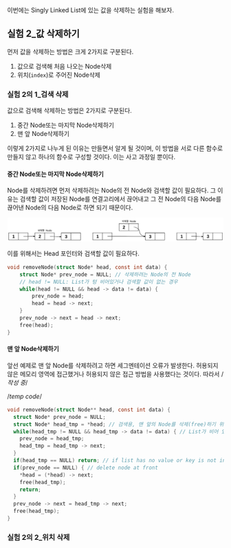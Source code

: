 이번에는 Singly Linked List에 있는 값을 삭제하는 실험을 해보자.

## 실험 2_값 삭제하기

먼저 값을 삭제하는 방법은 크게 2가지로 구분된다.

1. 값으로 검색해 처음 나오는  Node삭제
2. 위치(`index`)로 주어진 Node삭제

### 실험 2의 1_검색 삭제

값으로 검색해 삭제하는 방법은 2가지로 구분된다.

1. 중간 Node또는 마지막 Node삭제하기
2. 맨 앞 Node삭제하기

이렇게 2가지로 나누게 된 이유는 만들면서 알게 될 것이며, 이 방법을 서로 다른 함수로 만들지 않고 하나의 함수로 구성할 것이다. 이는 사고 과정일 뿐이다.

#### 중간 Node또는 마지막 Node삭제하기

Node를 삭제하려면 먼저 삭제하려는 Node의 전 Node와 검색할 값이 필요하다. 그 이유는 검색할 값이 저장된 Node를 연결고리에서 끊어내고 그 전 Node의 다음 Node를 끊어낸 Node의 다음 Node로 하면 되기 때문이다.

![singly-linked-list-delete-at-middle](singly-linked-list-delete.assets/singly-linked-list-delete-at-middle.svg)

이를 위해서는 Head 포인터와 검색할 값이 필요하다.

```c
void removeNode(struct Node* head, const int data) {
    struct Node* prev_node = NULL; // 삭제하려는 Node의 전 Node
    // head != NULL: List가 텅 비어있거나 검색할 값이 없는 경우
    while(head != NULL && head -> data != data) {
		prev_node = head;
        head = head -> next;
    }
    prev_node -> next = head -> next;
    free(head);
}
```

#### 맨 앞 Node삭제하기

앞선 예제로 맨 앞 Node를 삭제하려고 하면 세그멘테이션 오류가 발생한다. 허용되지 않은 메모리 영역에 접근했거나 허용되지 않은 접근 방법을 사용했다는 것이다. 따라서 /*작성 중*/

/*temp code*/

```c
void removeNode(struct Node** head, const int data) {
  struct Node* prev_node = NULL;
  struct Node* head_tmp = *head; // 검색용, 맨 앞의 Node를 삭제(free)하기 위함
  while(head_tmp != NULL && head_tmp -> data != data) { // List가 비어 있거나, 마지막 Node를 벗어난 상태(조건)
    prev_node = head_tmp;
    head_tmp = head_tmp -> next;
  }
  if(head_tmp == NULL) return; // if list has no value or key is not in list:
  if(prev_node == NULL) { // delete node at front
    *head = (*head) -> next;
    free(head_tmp);
    return;
  }
  prev_node -> next = head_tmp -> next;
  free(head_tmp);
}
```

### 실험 2의 2_위치 삭제